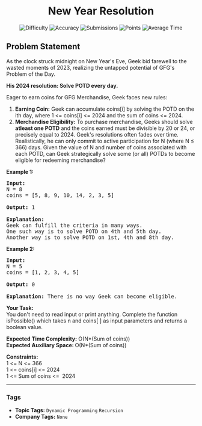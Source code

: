 <h1 align="center">New Year Resolution</h1>

<p align="center">
  <img alt="Difficulty" title="Difficulty" src="https://custom-icon-badges.demolab.com/badge/Difficulty: Medium-1F222E?style=for-the-badge&logoColor=white&logo=fire"/>
  <img alt="Accuracy" title="Accuracy" src="https://custom-icon-badges.demolab.com/badge/Accuracy: 52.56%25-1F222E?style=for-the-badge&logoColor=white&logo=target"/>
  <img alt="Submissions" title="Submissions" src="https://custom-icon-badges.demolab.com/badge/Submissions: 34K+-1F222E?style=for-the-badge&logoColor=white&logo=repo"/>
  <img alt="Points" title="Points" src="https://custom-icon-badges.demolab.com/badge/Points: 4-1F222E?style=for-the-badge&logoColor=white&logo=award"/>
  <img alt="Average Time" title="Average Time" src="https://custom-icon-badges.demolab.com/badge/Average%20Time: N/A-1F222E?style=for-the-badge&logoColor=white&logo=clock"/>
</p>

## Problem Statement

As the clock struck midnight on New Year's Eve, Geek bid farewell to the wasted moments of 2023, realizing the untapped potential of GFG's Problem of the Day. 


<b>His 2024 resolution: Solve POTD every day.</b>


Eager to earn coins for GFG Merchandise, Geek faces new rules:

1. <b>Earning Coin:</b> Geek can accumulate coins[i] by solving the POTD on the ith day, where 1 <= coins[i] <= 2024 and the sum of coins <= 2024.
1. <b>Merchandise Eligibility:</b> To purchase merchandise, Geeks should solve <b>atleast one POTD</b> and the coins earned must be divisible by 20 or 24, or precisely equal to 2024.
Geek's resolutions often fades over time. Realistically, he can only commit to active participation for N (where N ≤ 366) days. Given the value of N and number of coins associated with each POTD, can Geek strategically solve some (or all) POTDs to become eligible for redeeming merchandise?

<b>Example 1:</b>

<pre><b>Input:</b><br>N = 8<br>coins = [5, 8, 9, 10, 14, 2, 3, 5]<br><br><b>Output: </b>1<br><br><b>Explanation:</b><br>Geek can fulfill the criteria in many ways.<br>One such way is to solve POTD on 4th and 5th day.<br>Another way is to solve POTD on 1st, 4th and 8th day.</pre>

<b>Example 2:</b>

<pre><b>Input:<br></b>N = 5<br>coins = [1, 2, 3, 4, 5]<br><br><b>Output: </b>0<br><br><b>Explanation: </b>There is no way Geek can become eligible.</pre>

<b>Your Task: <br></b>You don't need to read input or print anything. Complete the function isPossible() which takes n and coins[ ] as input parameters and returns a boolean value.

<b>Expected Time Complexity:</b> O(N*(Sum of coins))<br><b>Expected Auxiliary Space: </b>O(N*(Sum of coins))

<b>Constraints:<br></b>1 <= N <= 366<br>1 <= coins[i] <= 2024<br>1 <= Sum of coins <=  2024


<hr>

### Tags
- **Topic Tags:** `Dynamic Programming` `Recursion`
- **Company Tags:** `None`
